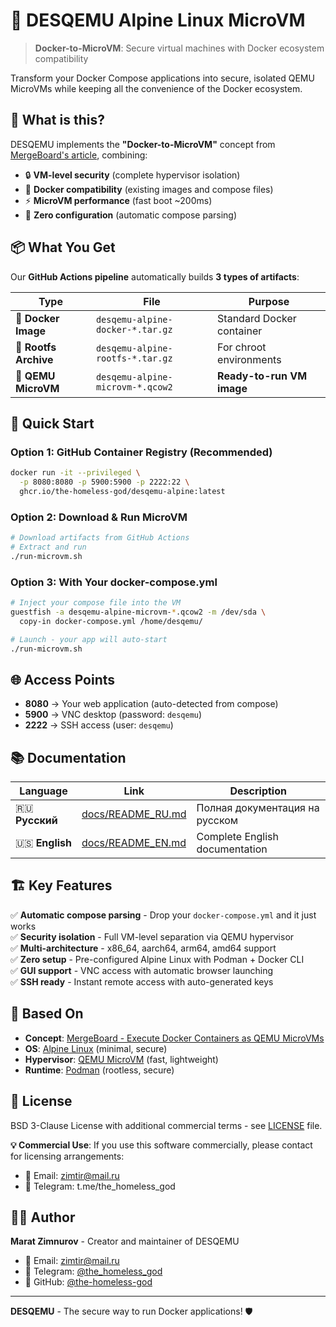 # 🚀 DESQEMU Alpine Linux MicroVM

> **Docker-to-MicroVM**: Secure virtual machines with Docker ecosystem compatibility

Transform your Docker Compose applications into secure, isolated QEMU MicroVMs while keeping all the convenience of the Docker ecosystem.

## 🎯 What is this?

DESQEMU implements the **"Docker-to-MicroVM"** concept from [MergeBoard's article](https://mergeboard.com/blog/2-qemu-microvm-docker/), combining:

- 🔒 **VM-level security** (complete hypervisor isolation)
- 🐳 **Docker compatibility** (existing images and compose files)
- ⚡ **MicroVM performance** (fast boot ~200ms)
- 🎯 **Zero configuration** (automatic compose parsing)

## 📦 What You Get

Our **GitHub Actions pipeline** automatically builds **3 types of artifacts**:

| Type | File | Purpose |
|------|------|---------|
| 🐳 **Docker Image** | `desqemu-alpine-docker-*.tar.gz` | Standard Docker container |
| 📁 **Rootfs Archive** | `desqemu-alpine-rootfs-*.tar.gz` | For chroot environments |
| 🚀 **QEMU MicroVM** | `desqemu-alpine-microvm-*.qcow2` | **Ready-to-run VM image** |

## 🚀 Quick Start

### Option 1: GitHub Container Registry (Recommended)

```bash
docker run -it --privileged \
  -p 8080:8080 -p 5900:5900 -p 2222:22 \
  ghcr.io/the-homeless-god/desqemu-alpine:latest
```

### Option 2: Download & Run MicroVM

```bash
# Download artifacts from GitHub Actions
# Extract and run
./run-microvm.sh
```

### Option 3: With Your docker-compose.yml

```bash
# Inject your compose file into the VM
guestfish -a desqemu-alpine-microvm-*.qcow2 -m /dev/sda \
  copy-in docker-compose.yml /home/desqemu/

# Launch - your app will auto-start
./run-microvm.sh
```

## 🌐 Access Points

- **8080** → Your web application (auto-detected from compose)
- **5900** → VNC desktop (password: `desqemu`)
- **2222** → SSH access (user: `desqemu`)

## 📚 Documentation

| Language | Link | Description |
|----------|------|-------------|
| 🇷🇺 **Русский** | [docs/README_RU.md](docs/README_RU.md) | Полная документация на русском |
| 🇺🇸 **English** | [docs/README_EN.md](docs/README_EN.md) | Complete English documentation |

## 🏗️ Key Features

✅ **Automatic compose parsing** - Drop your `docker-compose.yml` and it just works  
✅ **Security isolation** - Full VM-level separation via QEMU hypervisor  
✅ **Multi-architecture** - x86_64, aarch64, arm64, amd64 support  
✅ **Zero setup** - Pre-configured Alpine Linux with Podman + Docker CLI  
✅ **GUI support** - VNC access with automatic browser launching  
✅ **SSH ready** - Instant remote access with auto-generated keys  

## 🔗 Based On

- **Concept**: [MergeBoard - Execute Docker Containers as QEMU MicroVMs](https://mergeboard.com/blog/2-qemu-microvm-docker/)
- **OS**: [Alpine Linux](https://alpinelinux.org/) (minimal, secure)
- **Hypervisor**: [QEMU MicroVM](https://www.qemu.org/) (fast, lightweight)
- **Runtime**: [Podman](https://podman.io/) (rootless, secure)

## 📄 License

BSD 3-Clause License with additional commercial terms - see [LICENSE](LICENSE) file.

**💡 Commercial Use**: If you use this software commercially, please contact for licensing arrangements:

- 📧 Email: <zimtir@mail.ru>  
- 💬 Telegram: t.me/the_homeless_god

## 👨‍💻 Author

**Marat Zimnurov** - Creator and maintainer of DESQEMU

- 📧 Email: <zimtir@mail.ru>
- 💬 Telegram: [@the_homeless_god](https://t.me/the_homeless_god)
- 🐙 GitHub: [@the-homeless-god](https://github.com/the-homeless-god)

---

**DESQEMU** - The secure way to run Docker applications! 🛡️
